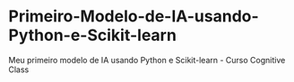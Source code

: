 # Primeiro-Modelo-de-IA-usando-Python-e-Scikit-learn
Meu primeiro modelo de IA usando Python e Scikit-learn - Curso Cognitive Class
